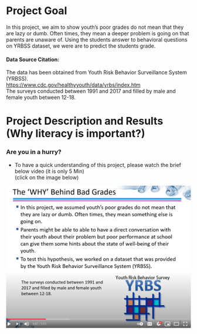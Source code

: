# Project Goal
In this project, we aim to show youth’s poor grades do not mean that they are lazy or dumb. Often times, they mean a deeper problem is going on that parents are unaware of. Using the students answer to behavioral questions on YRBSS dataset, we were are to predict the students grade. 
#### Data Source Citation: 
The data has been obtained from Youth Risk Behavior Surveillance System (YRBSS). <br>
https://www.cdc.gov/healthyyouth/data/yrbs/index.htm <br>
The surveys conducted between 1991 and 2017 and filled by male and female youth between 12-18. <br>


# Project Description and Results (Why literacy is important?) 
### Are you in a hurry?
- To have a quick understanding of this project, please watch the brief below video (it is only 5 Min)<br>
(click on the image below)

[![Alt text](https://github.com/nmshafie1993/Youth/blob/main/images/capture2.PNG)](https://www.youtube.com/watch?v=dyCRvxxGdpI&t=1s&ab_channel=NiyoushaMshafie)
